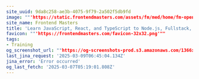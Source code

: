 ```yaml
---
site_uuid: 9da8c258-ae3b-4075-9f79-2a502f5db9fd
image: ""'https://static.frontendmasters.com/assets/fm/med/home/fm-opengraph-v3.jpg'""
site_name: Frontend Masters
title: 'Learn JavaScript, React, and TypeScript to Node.js, Fullstack, and Backend'
favicon: ""'https://frontendmasters.com/favicon-32x32.png'""
tags:
- Training
og_screenshot_url: ""https://og-screenshots-prod.s3.amazonaws.com/1366x768/80/false/dc4f05de8d831d24ccb5c744a17e63d3ab6645d0affdbfd763b509b99be6eabc.jpeg""
last_jina_request: '2025-03-09T06:45:04.134Z'
jina_error: 'Error occurred'
og_last_fetch: '2025-03-07T05:19:01.808Z'
---
```


